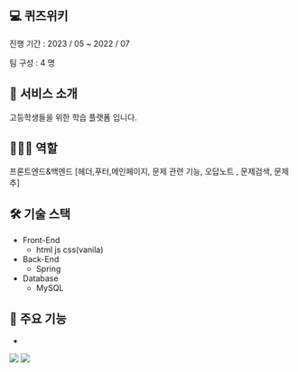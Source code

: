 
## **💻 퀴즈위키**

진행 기간 : 2023 / 05  ~ 2022 / 07

팀 구성 : 4 명

## **📄 서비스 소개**

고등학생들을 위한 학습 플랫폼 입니다.


## 👨🏻‍💻 역할

프론트엔드&백엔드 [헤더,푸터,메인페이지, 문제 관련 기능, 오답노트 , 문제검색, 문제추]

## 🛠 기술 스택

- Front-End
    - html js css(vanila)
- Back-End
    - Spring
- Database
    - MySQL

## **📌 주요 기능**

-
<img src="https://blog.kakaocdn.net/dn/cSPlEg/btspxaysOfZ/cpr5645T0GF6cZBkYU2BP0/img.webp">

<img src="https://blog.kakaocdn.net/dn/l6CHL/btspRK5jK2u/Ucq4IkZm7f335Nounn2dg1/img.webp">

